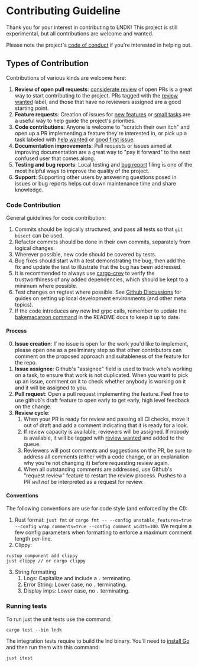 # Contributing Guideline

Thank you for your interest in contributing to LNDK! This project is still experimental, but all contributions are welcome and wanted.

Please note the project's [code of conduct](https://github.com/lndk-org/lndk/blob/master/code_of_conduct.md) if you're interested in helping out.

## Types of Contribution

Contributions of various kinds are welcome here:

1. **Review of open pull requests**: [considerate review](https://jonatack.github.io/articles/how-to-review-pull-requests-in-bitcoin-core) of open PRs is a great way to start contributing to the project. PRs tagged with the [review wanted](https://github.com/lndk-org/lndk/labels/review%20wanted) label, and those that have no reviewers assigned are a good starting point.
2. **Feature requests**: Creation of issues for [new features](https://github.com/lndk-org/lndk/issues/new?assignees=&labels=&template=feature_request.md&title=Feature%3A+) or [small tasks](https://github.com/lndk-org/lndk/issues/new?assignees=&labels=&template=task-description.md&title=Task%3A) are a useful way to help guide the project's priorities.
3. **Code contributions**: Anyone is welcome to "scratch their own itch" and open up a PR implementing a feature they're interested in, or pick up a task labeled with [help wanted](https://github.com/lndk-org/lndk/issues?q=is%3Aissue+is%3Aopen+label%3A%22help+wanted%22) or [good first issue](https://github.com/lndk-org/lndk/issues?q=is%3Aissue+is%3Aopen+label%3A%22good+first+issue%22).
4. **Documentation improvements**: Pull requests or issues aimed at improving documentation are a great way to "pay it forward" to the next confused user that comes along.
5. **Testing and bug reports**: Local testing and [bug report](https://github.com/lndk-org/lndk/issues/new?assignees=&labels=bug&template=bug_report.md&title=Bug%3A) filing is one of the most helpful ways to improve the quality of the project.
6. **Support**: Supporting other users by answering questions posed in issues or bug reports helps cut down maintenance time and share knowledge.

### Code Contribution

General guidelines for code contribution:

1. Commits should be logically structured, and pass all tests so that `git bisect` can be used.
2. Refactor commits should be done in their own commits, separately from logical changes.
3. Wherever possible, new code should be covered by tests.
4. Bug fixes should start with a test demonstrating the bug, then add the fix and update the test to illustrate that the bug has been addressed.
5. It is recommended to always use [cargo-crev](https://github.com/crev-dev/cargo-crev) to verify the trustworthiness of any added dependencies, which should be kept to a minimum where possible.
6. Test changes on regtest where possible. See [Github Discussions](https://github.com/lndk-org/lndk/discussions) for guides on setting up local development environments (and other meta topics).
7. If the code introduces any new lnd grpc calls, remember to update the [bakemacaroon command](https://github.com/lndk-org/lndk/blob/master/README.md#custom-macaroon) in the README docs to keep it up to date.

#### Process

0. **Issue creation**: If no issue is open for the work you'd like to implement, please open one as a preliminary step so that other contributors can comment on the proposed approach and suitableness of the feature for the repo.
1. **Issue assignee**: Github's "assignee" field is used to track who's working on a task, to ensure that work is not duplicated. When you want to pick up an issue, comment on it to check whether anybody is working on it and it will be assigned to you.
2. **Pull request**: Open a pull request implementing the feature. Feel free to use github's draft feature to open early to get early, high level feedback on the change.
3. **Review cycle**:
   1. When your PR is ready for review and passing all CI checks, move it out of draft and add a comment indicating that it is ready for a look.
   2. If review capacity is available, reviewers will be assigned. If nobody is available, it will be tagged with [review wanted](https://github.com/lndk-org/lndk/labels/review%20wanted) and added to the queue.
   3. Reviewers will post comments and suggestions on the PR, be sure to address all comments (either with a code change, or an explanation why you're not changing it) before requesting review again.
   4. When all outstanding comments are addressed, use Github's "request review" feature to restart the review process. Pushes to a PR _will not_ be interpreted as a request for review.

#### Conventions

The following conventions are use for code style (and enforced by the CI):

1. Rust format: `just fmt` or `cargo fmt -- --config unstable_features=true --config wrap_comments=true --config comment_width=100`. We require a few config parameters when formatting to enforce a maximum comment length per-line.
2. Clippy:

```
rustup component add clippy
just clippy // or cargo clippy
```

3. String formatting
   1. Logs: Capitalize and include a `.` terminating.
   2. Error String: Lower case, no `.` terminating.
   3. Display imps: Lower case, no `.` terminating.

### Running tests

To run just the unit tests use the command:

`cargo test --bin lndk`

The integration tests require to build the lnd binary. You'll need to [install Go](https://go.dev/doc/install) and then run them with this command:

`just itest`
